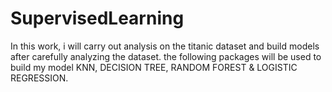 # SupervisedLearning
 In this work, i will carry out analysis on the titanic dataset and build models after carefully analyzing the dataset.  the following packages will be used to build my model KNN, DECISION TREE, RANDOM FOREST &amp; LOGISTIC REGRESSION. 
